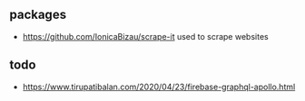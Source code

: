 ## packages

- https://github.com/IonicaBizau/scrape-it used to scrape websites

## todo

- https://www.tirupatibalan.com/2020/04/23/firebase-graphql-apollo.html
